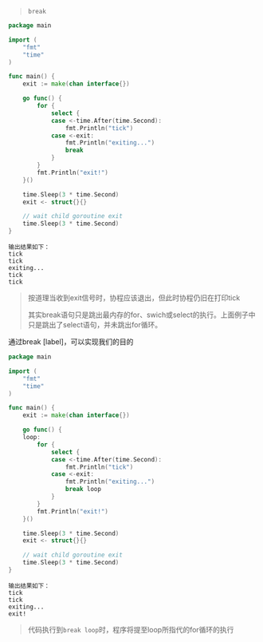 > `break`



```GO
package main

import (
	"fmt"
	"time"
)

func main() {
	exit := make(chan interface{})

	go func() {
		for {
			select {
			case <-time.After(time.Second):
				fmt.Println("tick")
			case <-exit:
				fmt.Println("exiting...")
				break
			}
		}
		fmt.Println("exit!")
	}()

	time.Sleep(3 * time.Second)
	exit <- struct{}{}

	// wait child goroutine exit
	time.Sleep(3 * time.Second)
}
```

```
输出结果如下：
tick
tick
exiting...
tick
tick
```

> 按道理当收到exit信号时，协程应该退出，但此时协程仍旧在打印tick
>
> 其实break语句只是跳出最内存的for、swich或select的执行。上面例子中只是跳出了select语句，并未跳出for循环。

通过break [label]，可以实现我们的目的

```go
package main

import (
	"fmt"
	"time"
)

func main() {
	exit := make(chan interface{})

	go func() {
	loop:
		for {
			select {
			case <-time.After(time.Second):
				fmt.Println("tick")
			case <-exit:
				fmt.Println("exiting...")
				break loop
			}
		}
		fmt.Println("exit!")
	}()

	time.Sleep(3 * time.Second)
	exit <- struct{}{}

	// wait child goroutine exit
	time.Sleep(3 * time.Second)
}
```

```
输出结果如下：
tick
tick
exiting...
exit!
```

> 代码执行到`break loop`时，程序将提至loop所指代的for循环的执行